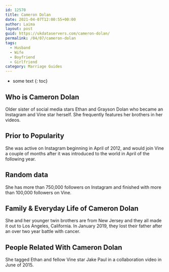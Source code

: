```yaml
---
id: 12570
title: Cameron Dolan
date: 2021-04-07T12:00:55+00:00
author: Laima
layout: post
guid: https://ukdataservers.com/cameron-dolan/
permalink: /04/07/cameron-dolan
tags:
  - Husband
  - Wife
  - Boyfriend
  - Girlfriend
category: Marriage Guides
---
```


* some text
{: toc}


## Who is Cameron Dolan
                  
                  
                  
Older sister of social media stars Ethan and Grayson Dolan who became an Instagram and Vine star herself. She frequently features her brothers in her videos.
                  
              
            
              
            
                
                
                
## Prior to Popularity
                  
                  
                  
She was active on Instagram beginning in April of 2012, and would join Vine a couple of months after it was introduced to the world in April of the following year.
                  
              
            
              
            
                
                
                
## Random data
                  
                  
                  
She has more than 750,000 followers on Instagram and finished with more than 100,000 followers on Vine. 
                  
              
            
              
            
                
                
                
## Family & Everyday Life of Cameron Dolan
                  
                  
                  
She and her younger twin brothers are from New Jersey and they all made it out to Los Angeles, California. In January 2019, they lost their father after an over two year battle with cancer.
                  
              
            
              
            
                
                
                
## People Related With Cameron Dolan
                  
                  
                  
She tagged Ethan and fellow Vine star Jake Paul in a collaboration video in June of 2015.
                  
              
            
              
            
                
              
            
              
              
            
            
              
            
          
          
          